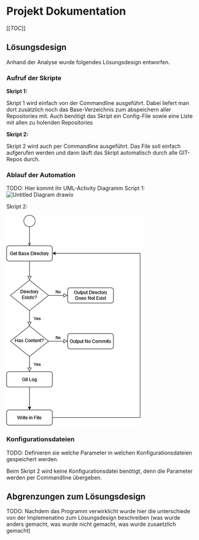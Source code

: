 # Projekt Dokumentation

[[_TOC_]]

## Lösungsdesign
Anhand der Analyse wurde folgendes Lösungsdesign entworfen.

### Aufruf der Skripte

**Skript 1:**

Skript 1 wird einfach von der Commandline ausgeführt. Dabei liefert man dort zusätzlich noch das Base-Verzeichnis zum abspeichern aller Repositories mit. Auch benötigt das Skript ein Config-File sowie eine Liste mit allen zu holenden Repositories

**Skript 2:**

Skript 2 wird auch per Commandline ausgeführt. Das File soll einfach aufgerufen werden und dann läuft das Skript automatisch durch alle GIT-Repos durch.

### Ablauf der Automation

TODO: Hier kommt ihr UML-Activity Diagramm
Script 1: 
![Untitled Diagram drawio](https://user-images.githubusercontent.com/58325460/161236807-0dbeb401-b1a9-4d1a-89e2-4e95d6129856.png)


Skript 2:

![Script2](https://github.com/noahbr62/m122_projektarbeit/blob/master/images/script2.png)
### Konfigurationsdateien

TODO: Definieren sie welche Parameter in welchen Konfigurationsdateien gespeichert werden.

Beim Skript 2 wird keine Konfigurationsdatei benötigt, denn die Parameter werden per Commandline übergeben.

## Abgrenzungen zum Lösungsdesign

TODO: Nachdem das Programm verwirklicht wurde hier die unterschiede von der Implemenatino zum Lösungsdesign beschreiben (was wurde anders gemacht, was wurde nicht gemacht, was wurde zusaetzlich gemacht)
